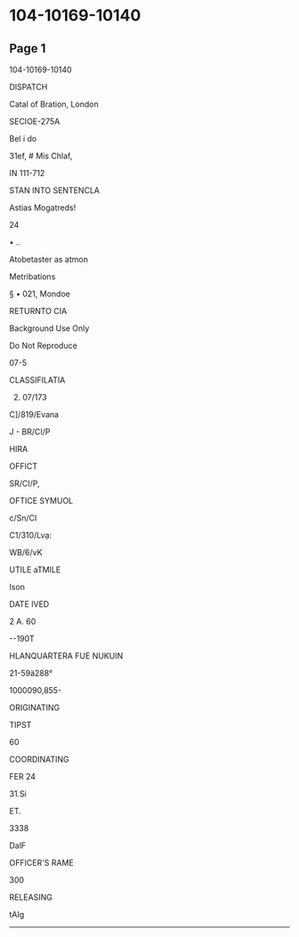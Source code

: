 # 104-10169-10140

## Page 1

104-10169-10140

DISPATCH

Catal of Bration, London

SECIOE-275A

Bel i do

31ef, # Mis Chlaf,

IN 111-712

STAN INTO SENTENCLA

Astias Mogatreds!

24

• ..

Atobetaster as atmon

Metribations

§ • 021, Mondoe

RETURNTO CIA

Background Use Only

Do Not Reproduce

07-5

CLASSIFILATIA

2. 07/173

C]/819/Evana

J - BR/CI/P

HIRA

OFFICT

SR/CI/P,

OFTICE SYMUOL

c/Sn/CI

C1/310/Lvạ:

WB/6/vK

UTILE aTMILE

Ison

DATE IVED

2 A. 60

--190T

HLANQUARTERA FUE NUKUIN

21-59ä288°

1000090,855-

ORIGINATING

TIPST

60

COORDINATING

FER 24

31.Si

ET.

3338

DalF

OFFICER'S RAME

300

RELEASING

tAIg

---

